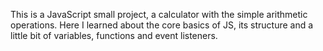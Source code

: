 This is a JavaScript small project, a calculator with the simple arithmetic operations. Here I learned about the core basics of JS, its structure and a little bit of variables, functions and event listeners.
